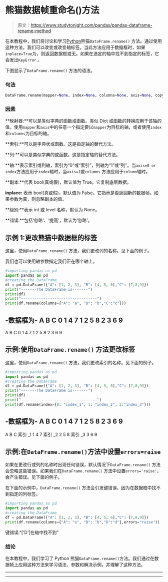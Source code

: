 # 熊猫数据帧重命名()方法

> 原文：<https://www.studytonight.com/pandas/pandas-dataframe-rename-method>

在本教程中，我们将讨论和学习[Python](https://www.studytonight.com/python/getting-started-with-python)熊猫`DataFrame.rename()` 方法。通过使用这种方法，我们可以改变或改变轴标签。当此方法应用于数据框时，如果`inplace=True`为，则返回数据框或无。如果在选定的轴中找不到指定的标签，它会发出`KeyError` 。

下图显示了`DataFrame.rename()` 方法的语法。

### 句法

```py
DataFrame.rename(mapper=None, index=None, columns=None, axis=None, copy=True, inplace=False, level=None, errors='ignore')
```

### 因素

**映射器:**可以是类似字典的函数或函数。类似 Dict 或函数的转换应用于该轴的值。使用`mapper`和`axis`中的任意一个指定要以`mapper`为目标的轴，或者使用`index`和`columns`为目标的轴。

**索引:**可以是字典状或函数。这是指定轴的替代方法。

**列:**可以是类似字典的或函数。这是指定轴的替代方法。

**轴:**表示索引或列轴，索引为“0”或“索引”，列轴为“1”或“列”。当`axis=0 or index`方法应用于`index`轴时，当`axis=1`或`columns` 方法应用于`column`轴时。

**副本:**代表 bool(真或假)，默认值为 True。它复制底层数据。

**inplace:** 表示 bool(真或假)，默认值为 False。它指示是否返回新的数据帧。如果参数为真，则忽略副本的值。

**级别:**表示 int 或 level 名称，默认为 None。

**错误:**包括‘忽略’、‘提高’，默认为‘忽略’。

## 示例 1:更改熊猫中数据框的标签

这里，使用`DataFrame.rename()` 方法，我们更改列的名称。见下面的例子。

我们也可以使用轴参数指定我们正在哪个轴上。

```py
#importing pandas as pd
import pandas as pd
#creating the DataFrame
df = pd.DataFrame({"A": [1, 2, 3], "B": [4, 5, 6],"C": [7,8,9]})
print("-------The DataFrame is-------")
print(df)
print("----------------------------------")
print(df.rename(columns={"A": "a", "B": "b","C":"c"}))
```

-数据框为-
A B C
0 1 4 7
1 2 5 8
2 3 6 9
-
A B C
0 1 4 7
1 2 5 8
2 3 6 9

## 示例:使用`DataFrame.rename()` 方法更改标签

这里，使用`DataFrame.rename()` 方法，我们更改索引的名称。见下面的例子。

```py
#importing pandas as pd
import pandas as pd
#creating the DataFrame
df = pd.DataFrame({"A": [1, 2, 3], "B": [4, 5, 6],"C": [7,8,9]})
print("-------The DataFrame is-------")
print(df)
print("----------------------------------")
print(df.rename(index={0: "index_1", 1: "index_2", 2:"index_3"}))
```

-数据框为-
A B C
0 1 4 7
1 2 5 8
2 3 6 9
-
A B C
索引 _1 1 4 7
索引 _2 2 5 8
索引 _3 3 6 9

## 示例:在`DataFrame.rename()`方法中设置`errors=raise`

如果在更改行或列的名称时出现任何错误，默认情况下`DataFrame.rename()` 方法会忽略这些错误。如果我们在`DataFrame.rename()` 方法中设置`errors='raise'`，会产生错误。见下面的例子。

在下面的示例中，`DataFrame.rename()` 方法会引发键错误，因为在数据框中找不到指定的列标签。

```py
#importing pandas as pd
import pandas as pd
#creating the DataFrame
df = pd.DataFrame({"A": [1, 2, 3], "B": [4, 5, 6],"C": [7,8,9]})
print(df.rename(columns={"A": "a", "B": "b","D":"d"},errors="raise"))
```

键错误:“['D']在轴中找不到”

### 结论

在本教程中，我们学习了 Python 熊猫`DataFrame.rename()`方法。我们通过在数据帧上应用这种方法来学习语法、参数和解决示例，并理解了这种方法。

* * *

* * *